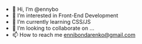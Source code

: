 - 👋 Hi, I’m @ennybo
- 👀 I’m interested in Front-End Development
- 🌱 I’m currently learning CSS/JS
- 💞️ I’m looking to collaborate on ...
- 📫 How to reach me ennibondarenko@gmail.com

<!---
ennybo/ennybo is a ✨ special ✨ repository because its `README.md` (this file) appears on your GitHub profile.
You can click the Preview link to take a look at your changes.
--->

